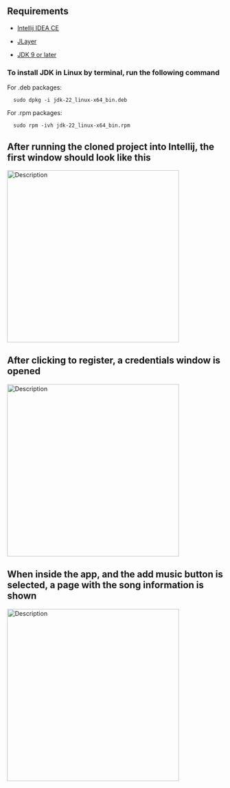 ## Requirements

 * [Intellij IDEA CE](https://www.jetbrains.com/idea/download/?section=mac)

 * [JLayer](https://www.mvnrepository.com/artifact/javazoom/jlayer/1.0.1)

 * [JDK 9 or later](https://www.oracle.com/br/java/technologies/downloads/)

### To install JDK in Linux by terminal, run the following command

For .deb packages:
```
  sudo dpkg -i jdk-22_linux-x64_bin.deb
```

For .rpm packages:
```
  sudo rpm -ivh jdk-22_linux-x64_bin.rpm
```

## After running the cloned project into Intellij, the first window should look like this

<img src="https://github.com/user-attachments/assets/fbf1fcff-8bc1-4a54-8941-66d291ce4907" alt="Description" width="400"/>

## After clicking to register, a credentials window is opened

<img src="https://github.com/user-attachments/assets/11ebc15c-d03c-487d-a155-00af0e6cdf52" alt="Description" width="400"/>

## When inside the app, and the add music button is selected, a page with the song information is shown

<img src="https://github.com/user-attachments/assets/59a1f94c-a829-46ce-b19d-16d9c0a75b46" alt="Description" width="400"/>



